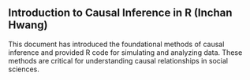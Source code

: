 ## Introduction to Causal Inference in R (Inchan Hwang)

This document has introduced the foundational methods of causal inference and provided R code for simulating and analyzing data. These methods are critical for understanding causal relationships in social sciences.
